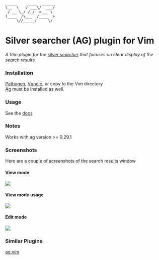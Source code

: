 ```
_____     ____  ______
\__  \   / ___\/  ___/
 / __ \_/ /_/  >___ \ 
(____  /\___  /____  >
     \//_____/     \/ 
```

# Silver searcher (AG) plugin for Vim
*A Vim plugin for the [silver searcher](https://github.com/ggreer/the_silver_searcher) that focuses on clear display of the search results*  

### Installation   
[Pathogen](https://github.com/tpope/vim-pathogen), [Vundle](https://github.com/gmarik/vundle), or copy to the Vim directory  
[Ag](https://github.com/ggreer/the_silver_searcher) must be installed as well.  

### Usage
See the [docs](https://github.com/gabesoft/vim-ags/blob/master/doc/ags.txt)  

### Notes  
Works with ag version >= 0.29.1  

### Screenshots  
Here are a couple of screenshots of the search results window

#### View mode  
<img src="https://github.com/gabesoft/vim-ags/raw/master/assets/screen-shot1.png" />

#### View mode usage  
<img src="https://github.com/gabesoft/vim-ags/raw/master/assets/screen-shot2.png" />

#### Edit mode  
<img src="https://github.com/gabesoft/vim-ags/raw/master/assets/screen-shot3-edit-mode.png" />

### Similar Plugins
[ag.vim](https://github.com/rking/ag.vim)

